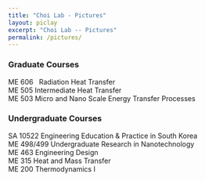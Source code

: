 ```yaml
---
title: "Choi Lab - Pictures"
layout: piclay
excerpt: "Choi Lab -- Pictures"
permalink: /pictures/
---
```






### Graduate Courses

ME 606 &nbsp; Radiation Heat Transfer <br />
ME 505  Intermediate Heat Transfer <br />
ME 503  Micro and Nano Scale Energy Transfer Processes

### Undergraduate Courses

SA 10522  Engineering Education & Practice in South Korea <br />
ME 498/499  Undergraduate Research in Nanotechnology <br />
ME 463  Engineering Design <br />
ME 315  Heat and Mass Transfer <br />
ME 200  Thermodynamics I<br />
<br />


